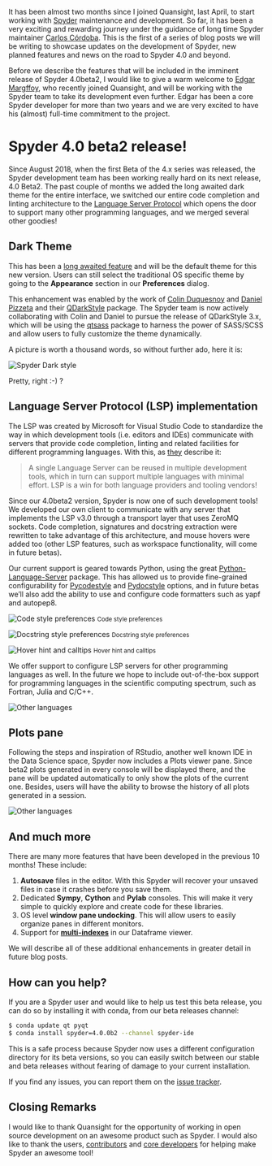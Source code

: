 <!--
.. title: Spyder 4.0 coming closer, beta2 is now available!
.. slug: spyder-4-beta2-release
.. date: 2019-05-16 16:38:50 UTC-05:00
.. author: Gonzalo Peña-Castellanos
.. tags: Spyder
.. category: 
.. link: 
.. description: 
.. type: text
-->

It has been almost two months since I joined Quansight, last April, to start 
working with [Spyder](https://github.com/spyder-ide/spyder/) maintenance and 
development. So far, it has been a very exciting and rewarding journey under 
the guidance of long time Spyder maintainer
[Carlos Córdoba](https://github.com/ccordoba12).
This is the first of a series of blog posts we will be writing to showcase 
updates on the development of Spyder, new planned features and news on the 
road to Spyder 4.0 and beyond.

Before we describe the features that will be included in the imminent release 
of Spyder 4.0beta2, I would like to give a warm welcome to
[Edgar Margffoy](https://github.com/andfoy),
who recently joined Quansight, and will be working with the Spyder team to
take its development even further. Edgar has been a core Spyder developer 
for more than two years and we are very excited to have his (almost)
full-time commitment to the project.

# Spyder 4.0 beta2 release!

Since August 2018, when the first Beta of the 4.x series was released, the
Spyder development team has been working really hard on its next release,
4.0 Beta2. The past couple of months we added the long awaited dark theme
for the entire interface, we switched our entire code completion and linting
architecture to the
[Language Server Protocol](https://microsoft.github.io/language-server-protocol/)
which opens the door to support many other
programming languages, and we merged several other goodies!

## Dark Theme

This has been a
[long awaited feature](https://github.com/spyder-ide/spyder/issues/2350)
and will be the default theme for this new version. Users can still select the
traditional OS specific theme by going to the **Appearance** section in our
**Preferences** dialog.

This enhancement was enabled by the work of
[Colin Duquesnoy](https://github.com/ColinDuquesnoy) and
[Daniel Pizzeta](https://github.com/DPizzeta)
and their [QDarkStyle](https://github.com/ColinDuquesnoy/QDarkStyleSheet/)
package. The Spyder team is now actively collaborating with Colin and Daniel
to pursue the release of QDarkStyle 3.x, which will be using the
[qtsass](https://github.com/spyder-ide/qtsass/)
package to harness the power of SASS/SCSS and allow users to fully customize
the theme dynamically.

A picture is worth a thousand words, so without further ado, here it is:

![Spyder Dark style](/images/spyder-qdarkstyle.png)

Pretty, right :-) ?

<!-- TEASER_END -->

## Language Server Protocol (LSP) implementation

The LSP was created by Microsoft for Visual Studio Code to standardize the
way in which development tools (i.e. editors and IDEs) communicate with
servers that provide code completion, linting and related facilities for
different programming languages. With this, as
[they](https://microsoft.github.io/language-server-protocol/) describe it:

>A single Language Server can be reused in multiple development
tools, which in turn can support multiple languages with minimal effort.
LSP is a win for both language providers and tooling vendors!

Since our 4.0beta2 version, Spyder is now one of such development tools! We
developed our own client to communicate with any server that implements the
LSP v3.0 through a transport layer that uses ZeroMQ sockets. Code completion,
signatures and docstring extraction were rewritten to take advantage of this
architecture, and mouse hovers were added too (other LSP features, such as
workspace functionality, will come in future betas).

Our current support is geared towards Python, using the great
[Python-Language-Server](https://github.com/palantir/python-language-server)
package. This has allowed us to provide fine-grained configurability for
[Pycodestyle](http://pycodestyle.pycqa.org/en/stable/) and
[Pydocstyle](http://www.pydocstyle.org/en/stable/) options, and in future
betas we’ll also add the ability to use and configure code formatters such
as yapf and autopep8.

![Code style preferences](/images/spyder-code-prefs.png)
<small>Code style preferences</small>

![Docstring style preferences](/images/spyder-doc-prefs.png)
<small>Docstring style preferences</small>

![Hover hint and calltips](/images/spyder-hover-hint-calltip.png)
<small>Hover hint and calltips</small>

We offer support to configure LSP servers  for other programming languages
as well. In the future we hope to include out-of-the-box support for
programming languages in the scientific computing spectrum, such as
Fortran, Julia and C/C++.

![Other languages](/images/spyder-preferences-lsp.png)

## Plots pane

Following the steps and inspiration of RStudio, another well known IDE in the
Data Science space, Spyder now includes a Plots viewer pane. Since beta2 plots
generated in every console will be displayed there, and the pane will be
updated automatically to only show the plots of the current one. Besides,
users will have the ability to browse the history of all plots generated in a
session.

![Other languages](/images/spyder-plots.png)

## And much more

There are many more features that have been developed in the previous 10
months! These include:

1. **Autosave** files in the editor. With this Spyder will recover your
unsaved files in case it crashes before you save them. 
2. Dedicated **Sympy**, **Cython** and **Pylab** consoles. This will make it
very simple to quickly explore and create code for these libraries.
3. OS level **window pane undocking**. This will allow users to easily
organize panes in different monitors.
4. Support for **[multi-indexes](https://pandas.pydata.org/pandas-docs/stable/user_guide/advanced.html)**
in our Dataframe viewer.

We will describe all of these additional enhancements in greater detail in
future blog posts.

## How can you help?

If you are a Spyder user and would like to help us test this beta release, you
can do so by installing it with conda, from our beta releases channel:

```bash
$ conda update qt pyqt
$ conda install spyder=4.0.0b2 --channel spyder-ide
```

This is a safe process because Spyder now uses a different configuration
directory for its beta versions, so you can easily switch between our stable
and beta releases without fearing of damage to your current installation.

If you find any issues, you can report them on the
[issue tracker](https://github.com/spyder-ide/spyder/issues).

## Closing Remarks

I would like to thank Quansight for the opportunity of working in open source
development on an awesome product such as Spyder. I would also like to thank
the users, [contributors](https://github.com/spyder-ide/spyder/graphs/contributors)
and [core developers](https://github.com/orgs/spyder-ide/people) for helping
make Spyder an awesome tool!
